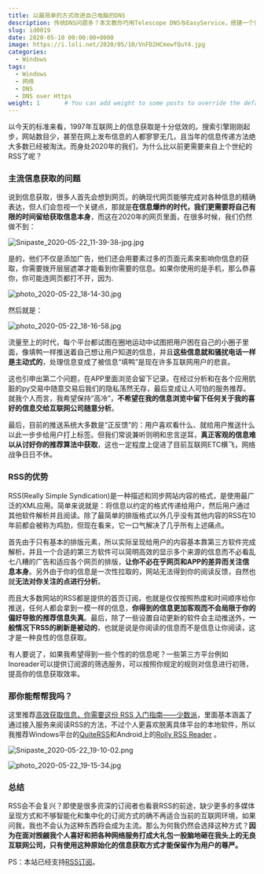 ```yaml
---
title: 以最简单的方式改进自己电脑的DNS
description: 传统DNS问题多？本文教你巧用Telescope DNS与EasyService，搭建一个安静、私密、智能分流的本地加密DNS服务，告别污染与卡顿，畅享安全高速网络。
slug: id0019
date: 2020-05-10 00:00:00+0000
image: https://i.loli.net/2020/05/10/VnFD2HCmewfQuY4.jpg
categories:
  - Windows
tags:
  - Windows
  - 网络
  - DNS
  - DNS over Https
weight: 1       # You can add weight to some posts to override the default sorting (date descending)
---
```


以今天的标准来看，1997年互联网上的信息获取是十分低效的。搜索引擎刚刚起步，网站数目少，甚至在网上发布信息的人都寥寥无几，且当年的信息传递方法绝大多数已经被淘汰。而身处2020年的我们，为什么比以前更需要来自上个世纪的RSS了呢？

### 主流信息获取的问题

说到信息获取，很多人首先会想到网页。的确现代网页能够完成对各种信息的精确表达，但人们会忽视一个关键点，那就是**在信息爆炸的时代，我们更需要将自己有限的时间留给获取信息本身**，而这在2020年的网页里面，在很多时候，我们仍然做不到：

![Snipaste_2020-05-22_11-39-38-jpg.jpg](https://i.loli.net/2020/05/22/Cp18K5H9eshiumF.jpg)

是的，他们不仅是添加广告，他们还会用要素过多的页面元素来影响你信息的获取，你需要拨开层层遮罩才能看到你需要的信息。如果你使用的是手机，那么恭喜你，你可能连网页都打不开，因为.

![photo_2020-05-22_18-14-30.jpg](https://i.loli.net/2020/05/22/MjiurcRlSeX1B4J.jpg)

然后就是：

![photo_2020-05-22_18-16-58.jpg](https://i.loli.net/2020/05/22/BbJusGERrPqQanU.jpg)

流量至上的时代，每个平台都试图在圈地运动中试图把用户困在自己的小圈子里面，像填鸭一样推送着自己想让用户知道的信息，并且**这些信息就和骚扰电话一样是主动式的**，处理信息变成了被信息“填鸭”是现在许多互联网用户的悲哀。

这也引申出第二个问题，在APP里面浏览会留下记录。在经过分析和在各个应用肮脏的py交易中随意交易后我们的隐私荡然无存，最后变成让人可怕的服务推荐。就我个人而言，我希望保持“高冷”，**不希望在我的信息浏览中留下任何关于我的喜好的信息交给互联网公司随意分析**。

最后，目前的推送系统大多数是“正反馈”的：用户喜欢看什么、就给用户推送什么以此一步步给用户打上标签。但我们常说兼听则明和忠言逆耳，**真正客观的信息难以从讨好你的推荐算法中获取**，这也一定程度上促进了目前互联网ETC横飞，网络战争日日不休。

### RSS的优势

RSS(Really Simple Syndication)是一种描述和同步网站内容的格式，是使用最广泛的XML应用。简单来说就是：将信息以约定的格式传递给用户，然后用户通过其他软件解析并且阅读。除了最简单的排版格式以外几乎没有其他内容的RSS在10年前都会被称为鸡肋，但现在看来，它一口气解决了几乎所有上述痛点。

首先由于只有基本的排版元素，所以实际呈现给用户的内容基本靠第三方软件完成解析，并且一个合适的第三方软件可以简明高效的显示多个来源的信息而不必看乱七八糟的广告和适应各个网页的排版，**让你不必在乎网页和APP的差异而关注信息本身**。另外由于你的信息是一次性拉取的，网站无法得到你的阅读反馈，自然也就**无法对你关注的点进行分析**。

而且大多数网站的RSS都是提供的首页订阅，也就是仅仅按照热度和时间顺序给你推送，任何人都会拿到一模一样的信息，**你得到的信息更加客观而不会局限于你的偏好导致的推荐信息失真**。最后，除了一些设置自动更新的软件会主动推送外，**一般情况下RSS的刷新是被动的**，也就是说是你阅读的信息而不是信息让你阅读，这才是一种良性的信息获取。

有人要说了，如果我希望得到一些个性的的信息呢？一些第三方平台例如Inoreader可以提供订阅源的筛选服务，可以按照你规定的规则对信息进行初筛，提高你的信息获取效率。

### 那你能帮帮我吗？

这里推荐[高效获取信息，你需要这份 RSS 入门指南——少数派](https://sspai.com/post/56391)，里面基本涵盖了通过接入服务来阅读RSS的方法，不过个人更喜欢脱离具体平台的本地软件，所以我推荐Windows平台的[QuiteRSS](https://quiterss.org/)和Android上的[Rolly RSS Reader](https://www.coolapk.com/apk/com.blend.rolly) 。

![Snipaste_2020-05-22_19-10-02.png](https://i.loli.net/2020/05/22/jEHheQqSo9rvwlN.png)

![photo_2020-05-22_19-15-34.jpg](https://i.loli.net/2020/05/22/wopH1XE354cPfRU.jpg)

### 总结

RSS会不会复兴？即使是很多资深的订阅者也看衰RSS的前途，缺少更多的多媒体呈现方式和不够智能化和集中化的订阅方式的确不再适合当前的互联网环境，如果问我，我也不会认为这种东西将会成为主流。那么为何我仍然会选择这种方式？**因为在面对觊觎我个人喜好和把各种网络服务打成大礼包一股脑地砸在我头上的无良互联网公司，只有使用这种原始化的信息获取方式才能保留作为用户的尊严。**

PS：本站已经支持[RSS订阅](https://takuron.top/feed.xml)。
